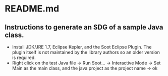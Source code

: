 # README.md

## Instructions to generate an SDG of a sample Java class.

- Install JDK/JRE 1.7, Eclipse Kepler, and the Soot Eclipse Plugin. The plugin itself is not maintained by the library authors so an older version is required.
- Right click on the test Java file -> Run Soot... -> Interactive Mode -> Set Main as the main class, and the java project as the project name -> ok

